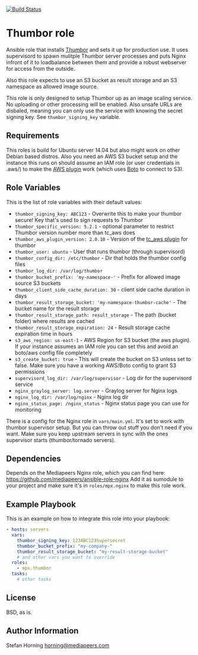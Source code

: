 [![Build Status](https://travis-ci.org/mediapeers/ansible-role-thumbor.svg?branch=master)](https://travis-ci.org/mediapeers/ansible-role-thumbor)

# Thumbor role
Ansible role that installs [Thumbor](https://github.com/thumbor/thumbor) and sets it up for production use.
It uses supervisord to spawn mulitple Thumbor server processes and puts Nginx infront of it to loadbalance
between them and provide a robust webserver for access from the outside.

Also this role expects to use an S3 bucket as result storage and an S3 namespace as allowed image source.

This role is only designed to setup Thumbor up as an image scaling service. No uploading or other processing will be enabled.
Also unsafe URLs are disbaled, meaning you can only use the service with knowing the secret signing key. See `thumbor_signing_key` variable.

## Requirements
This roles is build for Ubuntu server 14.04 but also might work on other Debian based distros.
Also you need an AWS S3 bucket setup and the instance this runs on should assume an IAM role (or user credentials in .aws/) to make the
[AWS plugin](https://github.com/thumbor-community/aws) work (which uses [Boto](https://boto3.readthedocs.org/en/latest/guide/quickstart.html#configuration) to connect to S3).

## Role Variables
This is the list of role variables with their default values:

* `thumbor_signing_key: ABC123` - Overwrite this to make your thumbor secure! Key that's used to sign requests to Thumbor
* `thumbor_specific_version: 5.2.1` - optional parameter to restrict Thumbor version number more than tc_aws does
* `thumbor_aws_plugin_version: 2.0.10` - Version of the [tc_aws plugin](https://github.com/thumbor-community/aws) for thumbor
* `thumbor_user: ubuntu` - User that runs thumbor (through supervisord)
* `thumbor_config_dir: /etc/thumbor` - Dir that holds the thumbor config files
* `thumbor_log_dir: /var/log/thumbor`
* `thumbor_bucket_prefix: 'my-namespace-'` - Prefix for allowed image source S3 buckets
* `thumbor_client_side_cache_duration: 30` - client side cache duration in days
* `thumbor_result_storage_bucket: 'my-namespace-thumbor-cache'` - The bucket name for the result storage
* `thumbor_result_storage_path: result_storage` - The path (bucket folder) where results are cached
* `thumbor_result_storage_expiration: 24` - Result storage cache expiration time in hours
* `s3_aws_region: us-east-1` - AWS Region for S3 bucket (the aws plugin). If your instance assumes an IAM role you can set this and avoid an boto/aws config file completely
* `s3_create_bucket: true` - This will create the bucket on S3 unless set to false. Make sure you have a working AWS/Boto config to grant S3 permissions
* `supervisord_log_dir: /var/log/supervisor` - Log dir for the supervisord service
* `nginx_graylog_server: log.server` - Graylog server for Nginx logs
* `nginx_log_dir: /var/log/nginx` - Nginx log dir
* `nginx_status_page: /nginx_status` - Nginx status page you can use for monitoring

There is a config for the Nginx role in `vars/main.yml`. It's set to work with thumbor supervisor setup. But you can throw out stuff you don't
need if you want. Make sure you keep upstream servers in sync with the ones supervisor starts (thumbor/tornado servers).

## Dependencies
Depends on the Mediapeers Nginx role, which you can find here: https://github.com/mediapeers/ansible-role-nginx
Add it as sumodule to your project and make sure it's in `roles/mpx.nginx` to make this role work.

## Example Playbook
This is an example on how to integrate this role into your playbook:
```yaml
- hosts: servers
  vars:
    thumbor_signing_key: 123ABC123Supersecret
    thumbor_bucket_prefix: "my-company-"
    thumbor_result_storage_bucket: "my-result-storage-bucket"
    # and other vars you want to override
  roles:
    - mpx.thumbor
  tasks:
    # other tasks
```

## License
BSD, as is.

## Author Information
Stefan Horning <horning@mediapeers.com>
